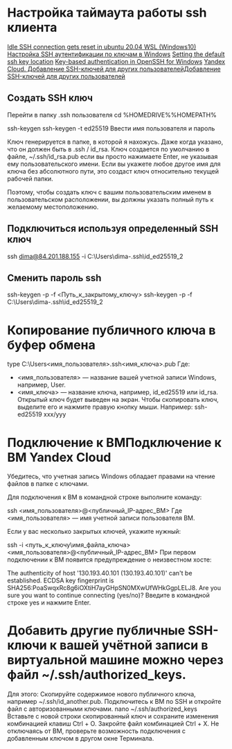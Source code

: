 # Настройка таймаута работы ssh клиента
[Idle SSH connection gets reset in ubuntu 20.04 WSL (Windows10)](https://superuser.com/questions/1591674/idle-ssh-connection-gets-reset-in-ubuntu-20-04-wsl-windows10)
[Настройка SSH аутентификации по ключам в Windows](https://winitpro.ru/index.php/2019/11/13/autentifikaciya-po-ssh-klyucham-v-windows/)
[Setting the default ssh key location](https://stackoverflow.com/questions/84096/setting-the-default-ssh-key-location)
[Key-based authentication in OpenSSH for Windows](https://learn.microsoft.com/en-us/windows-server/administration/openssh/openssh_keymanagement)
[Yandex Cloud. Добавление SSH-ключей для других пользователейДобавление SSH-ключей для других пользователей](https://cloud.yandex.ru/ru/docs/compute/operations/vm-connect/ssh#vm-authorized-keys)

## Создать SSH ключ

Перейти в папку .ssh пользователя
cd %HOMEDRIVE%%HOMEPATH%

ssh-keygen 
ssh-keygen -t ed25519
Ввести имя пользователя и пароль

Ключ генерируется в папке, в которой я нахожусь. Даже когда указано, что он должен быть в .ssh / id_rsa.
Ключ создается по умолчанию в файле, ~/.ssh/id_rsa.pub если вы просто нажимаете Enter, не указывая ему пользовательского имени. Если вы укажете любое другое имя для ключа без абсолютного пути, это создаст ключ относительно текущей рабочей папки.

Поэтому, чтобы создать ключ с вашим пользовательским именем в пользовательском расположении, вы должны указать полный путь к желаемому местоположению.


## Подключиться используя определенный SSH ключ
ssh dima@84.201.188.155 -i C:\Users\dima-\.ssh\id_ed25519_2

## Сменить пароль ssh
ssh-keygen -p -f <Путь_к_закрытому_ключу>
ssh-keygen -p -f C:\Users\dima-\.ssh\id_ed25519_2


# Копирование публичного ключа в буфер обмена

type C:\Users\<имя_пользователя>\.ssh\<имя_ключа>.pub
Где:
- <имя_пользователя> — название вашей учетной записи Windows, например, User.
- <имя_ключа> — название ключа, например, id_ed25519 или id_rsa.
Открытый ключ будет выведен на экран. Чтобы скопировать ключ, выделите его и нажмите правую кнопку мыши. Например: ssh-ed25519 xxx/yyy


# Подключение к ВМПодключение к ВМ Yandex Cloud

Убедитесь, что учетная запись Windows обладает правами на чтение файлов в папке с ключами.

Для подключения к ВМ в командной строке выполните команду:

ssh <имя_пользователя>@<публичный_IP-адрес_ВМ>
Где <имя_пользователя> — имя учетной записи пользователя ВМ.

Если у вас несколько закрытых ключей, укажите нужный:

ssh -i <путь_к_ключу\имя_файла_ключа> <имя_пользователя>@<публичный_IP-адрес_ВМ>
При первом подключении к ВМ появится предупреждение о неизвестном хосте:

The authenticity of host '130.193.40.101 (130.193.40.101)' can't be established.
ECDSA key fingerprint is SHA256:PoaSwqxRc8g6iOXtiH7ayGHpSN0MXwUfWHkGgpLELJ8.
Are you sure you want to continue connecting (yes/no)?
Введите в командной строке yes и нажмите Enter.

# Добавить другие публичные SSH-ключи к вашей учётной записи в виртуальной машине можно через файл ~/.ssh/authorized_keys.

Для этого:
Скопируйте содержимое нового публичного ключа, например ~/.ssh/id_another.pub.
Подключитесь к ВМ по SSH и откройте файл с авторизованными ключами.
nano ~/.ssh/authorized_keys
Вставьте с новой строки скопированный ключ и сохраните изменения комбинацией клавиш Ctrl + O. Закройте файл комбинацией Ctrl + X.
Не отключаясь от ВМ, проверьте возможность подключения с добавленным ключом в другом окне Терминала.